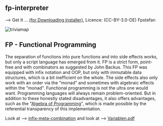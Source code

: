 ## fp-interpreter
--> Get It ... [(for Downloading Installer)](https://www.heise.de/download/product/fp-trivia), Licence: (CC-BY-3.0-DE) Fpstefan


![triviamap](http://fpstefan.github.io/fpstefande/triviastrictmap.png)


## FP - Functional Programming

The separation of functions into pure functions and into side effects works, 
but only a script language has emerged from it. 
FP is a strict form, point-free and with combinators as suggested by John Backus. 
This FP was equipped with infix notation and OOP, but only with immutable data structures, 
which is a bit inefficient on the whole. The side effects also only work with an order 
via the "monad" and sometimes with algebraic effects within the "monad".
Functional programming is not the ultra one would want. Programming languages will always 
remain problem-oriented. But in addition to these honestly stated disadvantages, 
it also offers advantages, such as the "[Algebra of Programming](https://de.wikipedia.org/wiki/Punktfreie_Programmiersprache)", 
which is made possible by the referential transparency of this implementation.


Look at --> [infix-meta-combination](https://github.com/fp-system/fp-interpreter/blob/master/infix-meta-combination.pdf)
and look at --> [Variablen.pdf](https://github.com/fp-system/fp-interpreter/blob/master/Variablen.pdf)

